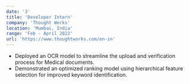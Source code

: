 ```yaml
---
date: '3'
title: 'Developer Intern'
company: 'Thought Works'
location: 'Mumbai, India'
range: 'Feb - April 2022'
url: 'https://www.thoughtworks.com/en-in'
---
```


- Deployed an OCR model to streamline the upload and verification process for Medical documents.
- Demonstrated an optimized ranking model using hierarchical feature selection for improved keyword identification.